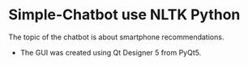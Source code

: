 # Simple-Chatbot use NLTK Python

The topic of the chatbot is about smartphone recommendations.

* The GUI was created using Qt Designer 5 from PyQt5.
